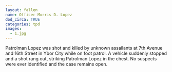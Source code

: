```yaml
---
layout: fallen
name: Officer Morris D. Lopez
dod_circa: TRUE
categories: tpd
images:
  - 1.jpg
---
```


Patrolman Lopez was shot and killed by unknown assailants at 7th Avenue and 16th Street in Ybor City while on foot patrol. A vehicle suddenly stopped and a shot rang out, striking Patrolman Lopez in the chest. No suspects were ever identified and the case remains open.
